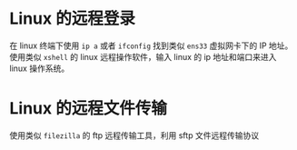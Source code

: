 # Linux 的远程登录
在 linux 终端下使用 `ip a` 或者 `ifconfig` 找到类似 `ens33` 虚拟网卡下的 IP 地址。
使用类似 `xshell` 的 linux 远程操作软件，输入 linux 的 ip 地址和端口来进入 linux 操作系统。

# Linux 的远程文件传输
使用类似 `filezilla` 的 ftp 远程传输工具，利用 sftp 文件远程传输协议